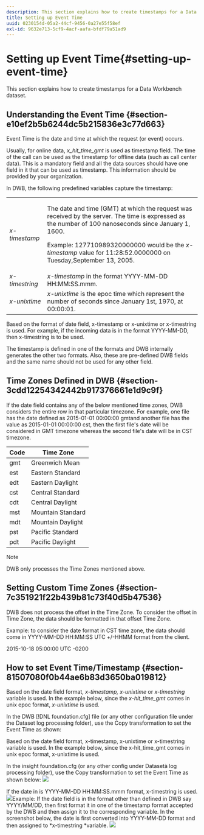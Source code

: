```yaml
---
description: This section explains how to create timestamps for a Data Workbench dataset.
title: Setting up Event Time
uuid: 0230154d-05a2-44cf-9456-0a27e55f58ef
exl-id: 9632e713-5cf9-4acf-aafa-bfdf79a51ad9
---
```

# Setting up Event Time{#setting-up-event-time}

This section explains how to create timestamps for a Data Workbench dataset.

## Understanding the Event Time {#section-e10ef2b5b6244dc5b215836e3c77d663}

Event Time is the date and time at which the request (or event) occurs.

Usually, for online data, *x_hit_time_gmt* is used as timestamp field. The time of the call can be used as the timestamp for offline data (such as call center data). This is a mandatory field and all the data sources should have one field in it that can be used as timestamp. This information should be provided by your organization.

In DWB, the following predefined variables capture the timestamp: 

<table id="table_C24BD56CEB4E42F68D645EBB65585D16"> 
 <tbody> 
  <tr> 
   <td colname="col1"><i>x-timestamp</i> </td> 
   <td colname="col2"> <p> The date and time (GMT) at which the request was received by the server. The time is expressed as the number of 100 nanoseconds since January 1, 1600. </p> <p>Example: 127710989320000000 would be the <i>x-timestamp</i> value for 11:28:52.0000000 on Tuesday,September 13, 2005. </p> </td> 
  </tr> 
  <tr> 
   <td colname="col1"><i>x-timestring</i> </td> 
   <td colname="col2"> <i>x-timestamp</i> in the format YYYY-MM-DD HH:MM:SS.mmm. </td> 
  </tr> 
  <tr> 
   <td colname="col1"><i>x-unixtime</i> </td> 
   <td colname="col2"> <i>x-unixtime</i> is the epoc time which represent the number of seconds since January 1st, 1970, at 00:00:01. </td> 
  </tr> 
 </tbody> 
</table>

Based on the format of date field, x-timestamp or x-unixtime or x-timestring is used. For example, if the incoming data is in the format YYYY-MM-DD, then x-timestring is to be used.

The timestamp is defined in one of the formats and DWB internally generates the other two formats. Also, these are pre-defined DWB fields and the same name should not be used for any other field.

## Time Zones Defined in DWB {#section-3cdd12254342442b917376661e1d9c9f}

If the date field contains any of the below mentioned time zones, DWB considers the entire row in that particular timezone. For example, one file has the date defined as 2015-01-01 00:00:00 gmtand another file has the value as 2015-01-01 00:00:00 cst, then the first file's date will be considered in GMT timezone whereas the second file's date will be in CST timezone. 

|  Code  | Time Zone  |
|---|---|
|  gmt  | Greenwich Mean  |
|  est  | Eastern Standard  |
|  edt  | Eastern Daylight  |
|  cst  | Central Standard  |
|  cdt  | Central Daylight  |
|  mst  | Mountain Standard  |
|  mdt  | Mountain Daylight  |
|  pst  | Pacific Standard  |
|  pdt  | Pacific Daylight  |

>[!NOTE]
>
>DWB only processes the Time Zones mentioned above.

## Setting Custom Time Zones {#section-7c351921f22b439b81c73f40d5b47536}

DWB does not process the offset in the Time Zone. To consider the offset in Time Zone, the data should be formatted in that offset Time Zone.

Example: to consider the date format in CST time zone, the data should come in YYYY-MM-DD HH:MM:SS UTC +/-HHMM format from the client.

2015-10-18 05:00:00 UTC -0200

## How to set Event Time/Timestamp {#section-81507080f0b44ae6b83d3650ba019812}

Based on the date field format, *x-timestamp, x-unixtime* or *x-timestring* variable is used. In the example below, since the *x-hit_time_gmt* comes in unix epoc format, *x-unixtime* is used.

In the DWB [!DNL foundation.cfg] file (or any other configuration file under the Dataset log processing folder), use the Copy transformation to set the Event Time as shown:

Based on the date field format, x-timestamp, x-unixtime or x-timestring variable is used. In the example below, since the x-hit_time_gmt comes in unix epoc format, x-unixtime is used.

In the insight foundation.cfg (or any other config under Datasetà log processing folder), use the Copy transformation to set the Event Time as shown below: ![](assets/dwb_impl_timestamp1.png)

If the date in is YYYY-MM-DD HH:MM:SS.mmm format, x-timestring is used. ![](assets/dwb_impl_timestamp2.png)Example: If the date field is in the format other than defined in DWB say YYYY/MM/DD, then first format it in one of the timestamp format accepted by the DWB and then assign it to the corresponding variable. In the screenshot below, the date is first converted into YYYY-MM-DD format and then assigned to *x-timestring *variable. ![](assets/dwb_impl_timestamp3.png)
